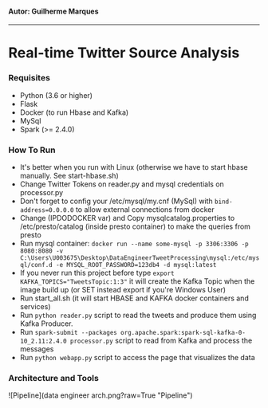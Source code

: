#### Autor: Guilherme Marques

---

# Real-time Twitter Source Analysis

### Requisites
- Python (3.6 or higher)
- Flask
- Docker (to run Hbase and Kafka)
- MySql
- Spark (>= 2.4.0)

### How To Run
- It's better when you run with Linux (otherwise we have to start hbase manually. See start-hbase.sh)
- Change Twitter Tokens on reader.py and mysql credentials on processor.py
- Don't forget to config your /etc/mysql/my.cnf (MySql) with `bind-address=0.0.0.0` to allow external connections from docker
- Change (IPDODOCKER var) and Copy mysqlcatalog.properties to /etc/presto/catalog (inside presto container) to make the queries from presto
- Run mysql container: `docker run --name some-mysql -p 3306:3306 -p 8080:8080 -v C:\Users\U003675\Desktop\DataEngineerTweetProcessing\mysql:/etc/mysql/conf.d -e
 MYSQL_ROOT_PASSWORD=123db4 -d mysql:latest`
- If you never run this project before type `export KAFKA_TOPICS="TweetsTopic:1:3"` it will create the Kafka Topic when the image build up (or SET instead export if you're Windows User)
- Run start_all.sh (it will start HBASE and KAFKA docker containers and services)
- Run `python reader.py` script to read the tweets and produce them using Kafka Producer.
- Run `spark-submit --packages org.apache.spark:spark-sql-kafka-0-10_2.11:2.4.0 processor.py` script to read from Kafka and process the messages
- Run `python webapp.py` script to access the page that visualizes the data

### Architecture and Tools
![Pipeline](data engineer arch.png?raw=True "Pipeline")